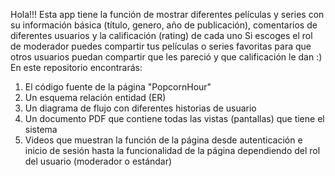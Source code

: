 Hola!!! Esta app tiene la función de mostrar diferentes películas y series con su información básica (título, genero, año de publicación), comentarios de diferentes usuarios y la calificación (rating) de cada uno
Si escoges el rol de moderador puedes compartir tus películas o series favoritas para que otros usuarios puedan compartir que les pareció y que calificación le dan :)
En este repositorio encontrarás: 
1) El código fuente de la página "PopcornHour"
2) Un esquema relación entidad (ER)
3) Un diagrama de flujo con diferentes historias de usuario
4) Un documento PDF que contiene todas las vistas (pantallas) que tiene el sistema
5) Videos que muestran la función de la página desde autenticación e inicio de sesión hasta la funcionalidad de la página dependiendo del rol del usuario (moderador o estándar)
